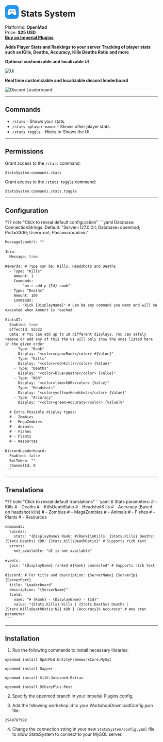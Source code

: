 # <img src="/assets/images/plugins/stats-system/logo.png" width="45" style="vertical-align: bottom;"/> Stats System

Platforms: **OpenMod**  
Price: **$25 USD**  
**[Buy on Imperial Plugins](https://imperialplugins.com/Unturned/Products/Stats-System)**

**Adds Player Stats and Rankings to your server**
**Tracking of player stats such as Kills, Deaths, Accuracy, Kills Deaths Ratio and more**

**Optional customizable and localizable UI**

![UI](https://i.imgur.com/7vNgT60.png)

**Real time customizable and localizable discord leaderboard**

![Discord Leaderboard](https://i.imgur.com/bZ7EyFT.png)

***

## Commands

- `/stats` - Shows your stats.
- `/stats <player name>` - Shows other player stats.
- `/stats toggle` - Hides or Shows the UI.

***

## Permissions

Grant access to the `/stats` command:
```
StatsSystem:commands.stats
```

Grant access to the `/stats toggle` command:
```
StatsSystem:commands.stats.toggle
```

***

## Configuration
??? note "Click to reveal default configuration"
    ```yaml
    Database:
      ConnectionStrings:
        Default: "Server=127.0.0.1; Database=openmod; Port=3306; User=root; Password=admin"

    MessageIconUrl: ""

    Join:
      Message: true

    Rewards: # Type can be: Kills, Headshots and Deaths
      - Type: "Kills"
        Amount: 1
        Commands:
          - "om r add p {Id} noob"
      - Type: "Deaths"
        Amount: 100
        Commands:
          - "kick {DisplayName}" # Can be any command you want and will be executed when Amount is reached

    StatsUI:
      Enabled: true
      EffectId: 55322
      Data: # You can add up to 10 different displays. You can safely remove or add any of this the UI will only show the ones listed here in the given order
        - Type: "Rank"
          Display: "<color=cyan>Rank</color> #{Value}"
        - Type: "Kills"
          Display: "<color=red>Kills</color> {Value}"
        - Type: "Deaths"
          Display: "<color=blue>Deaths</color> {Value}"
        - Type: "KDR"
          Display: "<color=lime>KDR</color> {Value}"
        - Type: "Headshots"
          Display: "<color=yellow>Headshots</color> {Value}"
        - Type: "Accuracy"
          Display: "<color=green>Accuracy</color> {Value}%"

      # Extra Possible display types:
      # - Zombies
      # - MegaZombies
      # - Animals
      # - Fishes
      # - Plants 
      # - Resources

    DiscordLeaderboard:
      Enabled: false
      BotToken: ""
      ChannelId: 0
    ```
***

## Translations
??? note "Click to reveal default translations"
    ```yaml
    # Stats parameters:
    # - Kills
    # - Deaths
    # - KillsDeathRatio 
    # - HeadshotKills
    # - Accuracy (Based on headshot kills)
    # - Zombies
    # - MegaZombies
    # - Animals
    # - Fishes
    # - Plants
    # - Resources

    commands:
      success: 
        stats: "{DisplayName} Rank: #{Rank}\nKills: {Stats.Kills} Deaths: {Stats.Deaths} KDR: {Stats.KillsDeathRatio}" # Supports rich text
      errors:
        not_available: "UI is not available"

    events:
      join: "{DisplayName} ranked #{Rank} connected" # Supports rich text

    discord: # For title and description: {ServerName} {ServerIp} {ServerPort}
      title: "Leaderboard" 
      description: "{ServerName}"
      field: 
        name: "# {Rank} - {DisplayName} - {Id}"
        value: "{Stats.Kills} Kills | {Stats.Deaths} Deaths | {Stats.KillsDeathRatio:N2} KDR | {Accuracy}% Accuracy" # Any stat parameter
    ```
***

## Installation

1. Run the following commands to install necessary libraries:
  ```
  openmod install OpenMod.EntityFrameworkCore.MySql
  ```
  ```
  openmod install Dapper
  ```
  ```
  openmod install SilK.Unturned.Extras
  ```
  ```
  openmod install DSharpPlus.Rest
  ```

2. Specify the openmod branch in your Imperial Plugins config.

3. Add the following workshop id to your WorkshopDownloadConfig.json file:
  ```
  2948787992
  ```

4. Change the connection string in your new `StatsSystem/config.yaml` file to allow StatsSystem to connect to your MySQL server.
